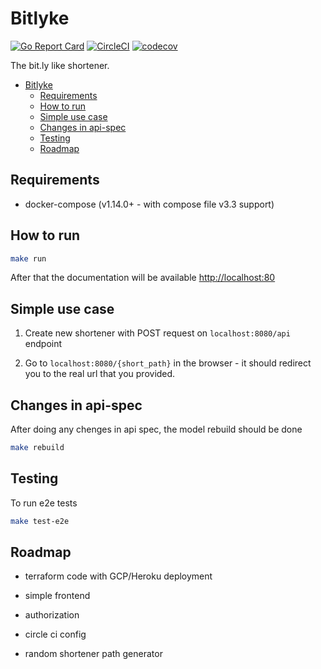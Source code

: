 # Bitlyke

[![Go Report Card](https://goreportcard.com/badge/github.com/Armatorix/BitLyke)](https://goreportcard.com/report/github.com/Armatorix/BitLyke)
[![CircleCI](https://circleci.com/gh/Armatorix/Bitlyke/tree/main.svg?style=shield)](https://app.circleci.com/pipelines/github/Armatorix/BitLyke)
[![codecov](https://codecov.io/gh/Armatorix/BitLyke/branch/master/graph/badge.svg?token=X4ZHMNY48I)](https://codecov.io/gh/Armatorix/BitLyke)

The bit.ly like shortener.

- [Bitlyke](#bitlyke)
  - [Requirements](#requirements)
  - [How to run](#how-to-run)
  - [Simple use case](#simple-use-case)
  - [Changes in api-spec](#changes-in-api-spec)
  - [Testing](#testing)
  - [Roadmap](#roadmap)

## Requirements

- docker-compose (v1.14.0+ - with compose file v3.3 support)

## How to run

```bash
make run
```

After that the documentation will be available <http://localhost:80>

## Simple use case

1. Create new shortener with POST request on `localhost:8080/api` endpoint

2. Go to `localhost:8080/{short_path}` in the browser - it should redirect you to the real url that you provided.

## Changes in api-spec

After doing any chenges in api spec, the model rebuild should be done

```bash
make rebuild
```

## Testing

To run e2e tests

```bash
make test-e2e
```

## Roadmap

- terraform code with GCP/Heroku deployment

- simple frontend

- authorization

- circle ci config

- random shortener path generator
